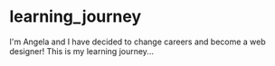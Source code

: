 # learning_journey
I'm Angela and I have decided to change careers and become a web designer!
This is my learning journey...
